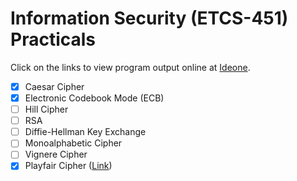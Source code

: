 # Information Security (ETCS-451) Practicals
Click on the links to view program output online at [Ideone](https://ideone.com).
- [x] Caesar Cipher
- [x] Electronic Codebook Mode (ECB)
- [ ] Hill Cipher
- [ ] RSA
- [ ] Diffie-Hellman Key Exchange
- [ ] Monoalphabetic Cipher
- [ ] Vignere Cipher
- [x] Playfair Cipher ([Link](https://ideone.com/n6rcGG))
